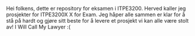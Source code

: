 Hei folkens, dette er repository for eksamen i ITPE3200. Herved kaller jeg prosjekter for ITPE3200X X for Exam.
Jeg håper alle sammen er klar for å stå på hardt og gjøre sitt beste for å levere et prosjekt vi kan alle være stolt av!
I Will Call My Lawyer :(
